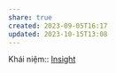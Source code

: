```yaml
---
share: true
created: 2023-09-05T16:17
updated: 2023-10-15T13:08
---
```


Khái niệm:: [Insight](../../%CE%9E%20Kh%C3%A1i%20ni%E1%BB%87m/Insight.md)
